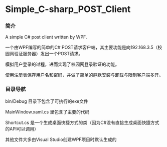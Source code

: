 # Simple_C-sharp_POST_Client
### 简介
A simple C# post client written by WPF.   

一个由WPF编写的简单的C# POST请求客户端，其主要功能是向192.168.3.5（校园网验证服务器）发出一个POST请求。   

模拟用户登录的过程，进而实现了校园网登录验证的功能。   

使用注册表保存用户名和密码，并做了简单的静默安装与卸载与限制客户端多开。   

### 目录导航
bin/Debug 目录下包含了可执行的exe文件   

MainWindow.xaml.cs 里包含了主要的代码   

Shortcut.cs 是一个生成桌面快捷方式的类（因为C#没有直接生成桌面快捷方式的API可以调用）   

其他文件大多由Visual Studio创建WPF项目时默认生成的   
